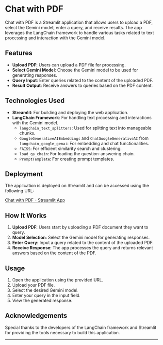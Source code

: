 # Chat with PDF

Chat with PDF is a Streamlit application that allows users to upload a PDF, select the Gemini model, enter a query, and receive results. The app leverages the LangChain framework to handle various tasks related to text processing and interaction with the Gemini model.

## Features

- **Upload PDF**: Users can upload a PDF file for processing.
- **Select Gemini Model**: Choose the Gemini model to be used for generating responses.
- **Query Input**: Enter queries related to the content of the uploaded PDF.
- **Result Output**: Receive answers to queries based on the PDF content.

## Technologies Used

- **Streamlit**: For building and deploying the web application.
- **LangChain Framework**: For handling text processing and interactions with the Gemini model.
  - `langchain_text_splitters`: Used for splitting text into manageable chunks.
  - `GoogleGenerativeAIEmbeddings` and `ChatGoogleGenerativeAI` from `langchain_google_genai`: For embedding and chat functionalities.
  - `FAISS`: For efficient similarity search and clustering.
  - `load_qa_chain`: For loading the question-answering chain.
  - `PromptTemplate`: For creating prompt templates.

## Deployment

The application is deployed on Streamlit and can be accessed using the following URL:

[Chat with PDF - Streamlit App](https://chatwithpdff.streamlit.app/)

## How It Works

1. **Upload PDF**: Users start by uploading a PDF document they want to query.
2. **Model Selection**: Select the Gemini model for generating responses.
3. **Enter Query**: Input a query related to the content of the uploaded PDF.
4. **Receive Response**: The app processes the query and returns relevant answers based on the content of the PDF.

## Usage

1. Open the application using the provided URL.
2. Upload your PDF file.
3. Select the desired Gemini model.
4. Enter your query in the input field.
5. View the generated response.

## Acknowledgements

Special thanks to the developers of the LangChain framework and Streamlit for providing the tools necessary to build this application.

---
